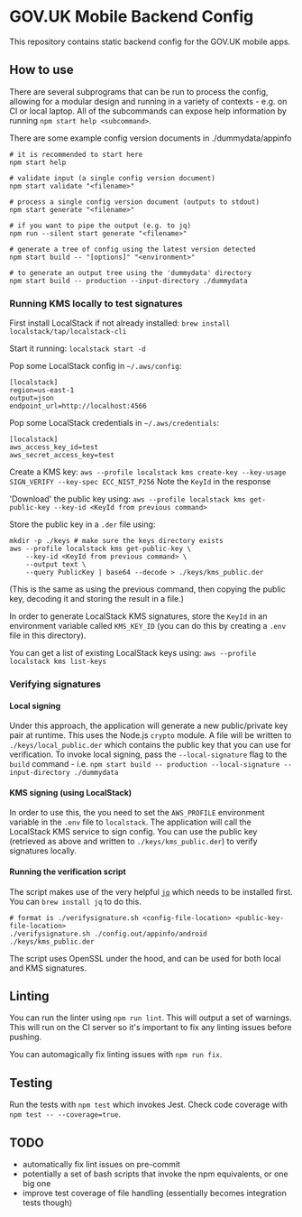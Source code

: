 # GOV.UK Mobile Backend Config
This repository contains static backend config for the GOV.UK mobile apps.

## How to use
There are several subprograms that can be run to process the config, allowing for a modular design and running in a variety of contexts - e.g. on CI or local laptop. All of the subcommands can expose help information by running `npm start help <subcommand>`.

There are some example config version documents in ./dummydata/appinfo

```shell
# it is recommended to start here
npm start help

# validate input (a single config version document)
npm start validate "<filename>"

# process a single config version document (outputs to stdout)
npm start generate "<filename>"

# if you want to pipe the output (e.g. to jq)
npm run --silent start generate "<filename>"

# generate a tree of config using the latest version detected
npm start build -- "[options]" "<environment>"

# to generate an output tree using the 'dummydata' directory
npm start build -- production --input-directory ./dummydata
```

### Running KMS locally to test signatures
First install LocalStack if not already installed:
`brew install localstack/tap/localstack-cli`

Start it running:
`localstack start -d`

Pop some LocalStack config in `~/.aws/config`:
```
[localstack]
region=us-east-1
output=json
endpoint_url=http://localhost:4566
```

Pop some LocalStack credentials in `~/.aws/credentials`:
```
[localstack]
aws_access_key_id=test
aws_secret_access_key=test
```

Create a KMS key:
`aws --profile localstack kms create-key --key-usage SIGN_VERIFY --key-spec ECC_NIST_P256`
Note the `KeyId` in the response

'Download' the public key using:
`aws --profile localstack kms get-public-key --key-id <KeyId from previous command>`

Store the public key in a `.der` file using:
```shell
mkdir -p ./keys # make sure the keys directory exists
aws --profile localstack kms get-public-key \
    --key-id <KeyId from previous command> \
    --output text \
    --query PublicKey | base64 --decode > ./keys/kms_public.der
```
(This is the same as using the previous command, then copying the public key, decoding it and storing the result in a file.)

In order to generate LocalStack KMS signatures, store the `KeyId` in an environment variable called `KMS_KEY_ID` (you can do this by creating a `.env` file in this directory).

You can get a list of existing LocalStack keys using:
`aws --profile localstack kms list-keys`

### Verifying signatures

#### Local signing
Under this approach, the application will generate a new public/private key pair at runtime. This uses the Node.js `crypto` module. A file will be written to `./keys/local_public.der` which contains the public key that you can use for verification. To invoke local signing, pass the `--local-signature` flag to the `build` command - i.e. `npm start build -- production --local-signature --input-directory ./dummydata`

#### KMS signing (using LocalStack)
In order to use this, the you need to set the `AWS_PROFILE` environment variable in the `.env` file to `localstack`. The application will call the LocalStack KMS service to sign config. You can use the public key (retrieved as above and written to `./keys/kms_public.der`) to verify signatures locally.

#### Running the verification script
The script makes use of the very helpful [`jq`](https://jqlang.github.io/jq/) which needs to be installed first. You can `brew install jq` to do this.
```shell
# format is ./verifysignature.sh <config-file-location> <public-key-file-location>
./verifysignature.sh ./config.out/appinfo/android ./keys/kms_public.der
```

The script uses OpenSSL under the hood, and can be used for both local and KMS signatures.

## Linting
You can run the linter using `npm run lint`. This will output a set of warnings. This will run on the CI server so it's important to fix any linting issues before pushing.

You can automagically fix linting issues with `npm run fix`.

## Testing
Run the tests with `npm test` which invokes Jest. Check code coverage with `npm test -- --coverage=true`.

## TODO
* automatically fix lint issues on pre-commit
* potentially a set of bash scripts that invoke the npm equivalents, or one big one
* improve test coverage of file handling (essentially becomes integration tests though)
